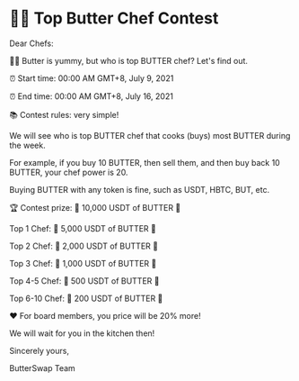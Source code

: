 # 👨‍🍳 Top Butter Chef Contest

Dear Chefs: 

👩‍🍳 Butter is yummy, but who is top BUTTER chef? Let's find out.

⏰ Start time: 00:00 AM GMT+8, July 9, 2021

⏰ End time: 00:00 AM GMT+8, July 16, 2021



📚 Contest rules: very simple!

We will see who is top BUTTER chef that cooks \(buys\) most BUTTER during the week.

For example, if you buy 10 BUTTER, then sell them, and then buy back 10 BUTTER, your chef power is 20.

Buying BUTTER with any token is fine, such as USDT, HBTC, BUT, etc.



🏆 Contest prize: 🎉 10,000 USDT of BUTTER 🎉

Top 1 Chef: 🎉 5,000 USDT of BUTTER 🎉

Top 2 Chef: 🎉 2,000 USDT of BUTTER 🎉

Top 3 Chef: 🎉 1,000 USDT of BUTTER 🎉

Top 4-5 Chef: 🎉 500 USDT of BUTTER 🎉

Top 6-10 Chef: 🎉 200 USDT of BUTTER 🎉

❤️ For board members, you price will be 20% more!

We will wait for you in the kitchen then!



Sincerely yours,

ButterSwap Team

